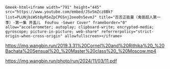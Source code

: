 `Gmeek-html<iframe width="791" height="445" src="https://www.youtube.com/embed/JSvSmZcz8Bk?list=PLUNjbiWSt8yR5eZpCPGSnj2oeo0s5evmJ" title="否否正能量（禽兽超人第一季）-第一集 井盖儿  FouFou -Sewer Cover" frameborder="0" allow="accelerometer; autoplay; clipboard-write; encrypted-media; gyroscope; picture-in-picture; web-share" referrerpolicy="strict-origin-when-cross-origin" allowfullscreen></iframe>`

https://img.wangbin.run/2019.3.31%20Cornel%20and%20Rithika%20_%20Bachata%20Sensual%20_%20Master%20class%20_%20Moscow.mp4

https://img.wangbin.run/photo/run/2024/11/03/11.pdf
